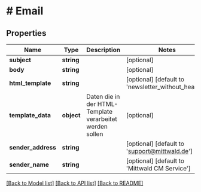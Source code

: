 # # Email

## Properties

Name | Type | Description | Notes
------------ | ------------- | ------------- | -------------
**subject** | **string** |  | [optional]
**body** | **string** |  | [optional]
**html_template** | **string** |  | [optional] [default to 'newsletter_without_header']
**template_data** | **object** | Daten die in der HTML-Template verarbeitet werden sollen | [optional]
**sender_address** | **string** |  | [optional] [default to 'support@mittwald.de']
**sender_name** | **string** |  | [optional] [default to 'Mittwald CM Service']

[[Back to Model list]](../../README.md#models) [[Back to API list]](../../README.md#endpoints) [[Back to README]](../../README.md)
